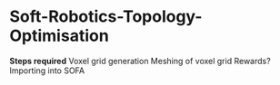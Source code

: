 # Soft-Robotics-Topology-Optimisation

**Steps required**
Voxel grid generation
Meshing of voxel grid
Rewards?
Importing into SOFA
